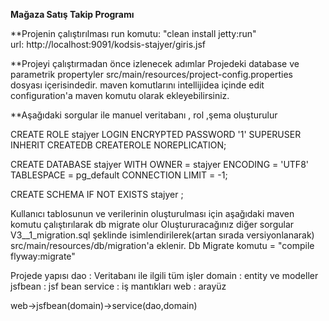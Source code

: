 **Mağaza Satış Takip Programı**

**Projenin çalıştırılması
run komutu: "clean install jetty:run"   
url: http://localhost:9091/kodsis-stajyer/giris.jsf

**Projeyi çalıştırmadan önce izlenecek adımlar
Projedeki database ve parametrik propertyler src/main/resources/project-config.properties dosyası içerisindedir.
maven komutlarını intellijidea içinde edit configuration'a maven komutu olarak ekleyebilirsiniz.

**Aşağıdaki sorgular ile manuel veritabanı , rol ,şema oluşturulur

CREATE ROLE stajyer LOGIN
  ENCRYPTED PASSWORD '1'
  SUPERUSER INHERIT CREATEDB CREATEROLE NOREPLICATION;
  
CREATE DATABASE stajyer
  WITH OWNER = stajyer
       ENCODING = 'UTF8'
       TABLESPACE = pg_default
	   CONNECTION LIMIT = -1;

CREATE SCHEMA IF NOT EXISTS stajyer ;
	
Kullanıcı tablosunun ve verilerinin oluşturulması için aşağıdaki maven komutu çalıştırılarak db migrate olur
Oluştururacağınız diğer sorgular V3__1_migration.sql şeklinde isimlendirilerek(artan sırada versiyonlanarak)  src/main/resources/db/migration'a eklenir.
Db Migrate komutu = "compile flyway:migrate"


Projede yapısı
dao : Veritabanı ile ilgili tüm işler
domain : entity ve modeller
jsfbean : jsf bean
service  : iş mantıkları
web : arayüz 

web->jsfbean(domain)->service(dao,domain)

	      
	   
	   
	   